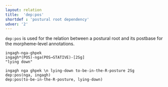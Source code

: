 ```yaml
---
layout: relation
title:  'dep:pos'
shortdef : 'postural root dependency'
udver: '2'
---
```


`dep:pos` is used for the relation between a postural root and its postbase for the morpheme-level annotations.

```
ingagh-nga-ghpek
ingagh*(POS)-nga(POS→STATIVE)-[2Sg]
"lying down"
```

~~~ sdparse
ingagh nga ghpek \n lying-down to-be-in-the-R-posture 2Sg
dep:pos(nga, ingagh)
dep:pos(to-be-in-the-R-posture, lying-down)
~~~
<!-- Interlanguage links updated So kvě 14 19:03:26 CEST 2022 -->

